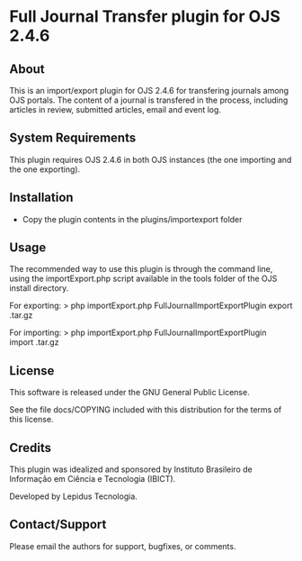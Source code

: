 Full Journal Transfer plugin for OJS 2.4.6
=======

About
-----
This is an import/export plugin for OJS 2.4.6 for transfering journals among OJS portals. The content of a journal is transfered in the process, including articles in review, submitted articles, email and event log.

System Requirements
-------------------
This plugin requires OJS 2.4.6 in both OJS instances (the one importing and the one exporting). 

Installation
------------
- Copy the plugin contents in the plugins/importexport folder

Usage
------------
The recommended way to use this plugin is through the command line, using the importExport.php script available in the tools folder of the OJS install directory.

For exporting:
    > php importExport.php FullJournalImportExportPlugin export <filename>.tar.gz <journalPath>

For importing:
    > php importExport.php FullJournalImportExportPlugin import <filename>.tar.gz

License
-------
This software is released under the GNU General Public License.

See the file docs/COPYING included with this distribution for the terms of this license.

Credits
--------
This plugin was idealized and sponsored by Instituto Brasileiro de Informação em Ciência e Tecnologia (IBICT).

Developed by Lepidus Tecnologia.

Contact/Support
---------------
Please email the authors for support, bugfixes, or comments.
